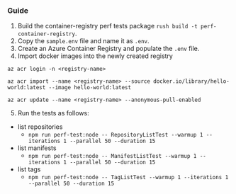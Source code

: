 ### Guide

1. Build the container-registry perf tests package `rush build -t perf-container-registry`.
2. Copy the `sample.env` file and name it as `.env`.
3. Create an Azure Container Registry and populate the `.env` file.
4. Import docker images into the newly created registry

```
az acr login -n <registry-name>

az acr import --name <registry-name> --source docker.io/library/hello-world:latest --image hello-world:latest

az acr update --name <registry-name> --anonymous-pull-enabled
```

5. Run the tests as follows:

- list repositories
  - `npm run perf-test:node -- RepositoryListTest --warmup 1 --iterations 1 --parallel 50 --duration 15`
- list manifests
  - `npm run perf-test:node -- ManifestListTest --warmup 1 --iterations 1 --parallel 50 --duration 15`
- list tags
  - `npm run perf-test:node -- TagListTest --warmup 1 --iterations 1 --parallel 50 --duration 15`
